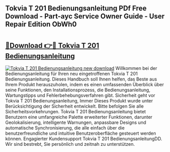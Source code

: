 ## Tokvia T 201 Bedienungsanleitung PDf Free Download - Part-ayc Service Owner Guide - User Repair Edition ObWh0

# <h2><a href="http://df63qd.blite.top/?on=Tokvia+T+201+Bedienungsanleitung">🔗Download 👉🔴 Tokvia T 201 Bedienungsanleitung</a></h2>

[![Tokvia T 201 Bedienungsanleitung new download](https://i.imgur.com/lujVjoI.png)](http://df63qd.blite.top/?on=Tokvia+T+201+Bedienungsanleitung)
Willkommen bei der Bedienungsanleitung für Ihren neu eingetroffenen Tokvia T 201 Bedienungsanleitung. Dieses Handbuch soll Ihnen helfen, das Beste aus Ihrem Produkt herauszuholen, indem es einen umfassenden Überblick über seine Funktionen, den Installationsprozess, die Bedienungsanleitung, Wartungstipps und Fehlerbehebungsverfahren gibt. Sicherheit geht vor Tokvia T 201 Bedienungsanleitung, Immer Dieses Produkt wurde unter Berücksichtigung der Sicherheit entwickelt. Bitte befolgen Sie alle Sicherheitsvorkehrungen. Tokvia T 201 Bedienungsanleitung bietet Benutzern eine umfangreiche Palette erweiterter Funktionen, darunter Geolokalisierung, intelligente Warnungen, anpassbare Designs und automatische Synchronisierung, die alle einfach über die benutzerfreundliche und intuitive Benutzeroberfläche gesteuert werden können. Engagierter Kundensupport Tokvia T 201 BedienungsanleitungDD. Wir sind bestrebt, Sie persönlich und zeitnah zu unterstützen.
